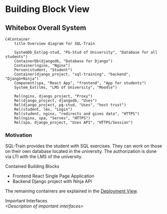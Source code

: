<!--
SPDX-FileCopyrightText: 2023 2023, Nicolas Bota, Marcel Geiger, Florian Paul, Rajbir Singh, Niklas Sirch, Jan Swiridow, Duc Minh Vu, Mike Wegele

SPDX-License-Identifier: CC-BY-SA-4.0

This file is based on arc42 template, originally created by Gernot Starke and Peter Hruschka, which can be found [here](https://arc42.org/download) and has been altered to fit our needs. arc42 is licensed under CC-BY-SA-4.0. 
-->

# Building Block View

## Whitebox Overall System
```mermaid
C4Container
    title Overview diagram for SQL-Train
		
    SystemDb_Ext(pg-stud, "PG-Stud of University", "Database for all students")
	ContainerDb(djangodb, "Database for Django")
	Container(nginx, "Nginx")
    Person(student, "Student")
	Container(django_project, "sql-training", "backend", "Django+Ninja")
	Component(spa, "React App", "frontend", "App for students")
	System_Ext(lms, "LMS of University", "Moodle")

	Rel(nginx, django_project, "Proxy")
    Rel(django_project, djangodb, "Uses")
	Rel(django_project, pg-stud, "Uses", "host trust")
	Rel(student, lms, "Login")
	Rel(student, nginx, "redirects and gives data", "HTTPS")
	Rel(nginx, spa, "Serves", "HTTPS")
	Rel(spa, django_project, "Uses API", "HTTPS/Session")
```

### Motivation  

SQL-Train provides the student with SQL exercises. They can work on those on
their own database located in the university. The authorization is done via
LTI with the LMS of the university.

Contained Building Blocks  
* Frontend React Single Page Application
* Backend Django project with Ninja API

The remaining containers are explained in the [Deployment View](07_deployment_view.md).

Important Interfaces  
*\<Description of important interfaces>*
